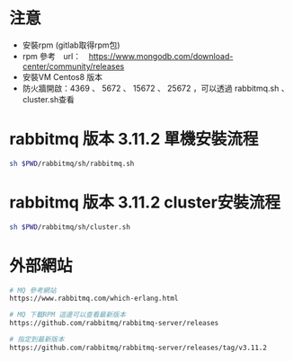 # 注意
- 安裝rpm (gitlab取得rpm包)
- rpm 參考　url：　https://www.mongodb.com/download-center/community/releases
- 安裝VM Centos8 版本
- 防火牆開啟：4369 、 5672 、 15672 、 25672 ，可以透過 rabbitmq.sh 、 cluster.sh查看

# rabbitmq 版本 3.11.2 單機安裝流程
```sh
sh $PWD/rabbitmq/sh/rabbitmq.sh
```

# rabbitmq 版本 3.11.2 cluster安裝流程
```sh
sh $PWD/rabbitmq/sh/cluster.sh
```

# 外部網站
```sh
# MQ 參考網站
https://www.rabbitmq.com/which-erlang.html

# MQ 下載RPM 這邊可以查看最新版本
https://github.com/rabbitmq/rabbitmq-server/releases

# 指定到最新版本
https://github.com/rabbitmq/rabbitmq-server/releases/tag/v3.11.2
```
